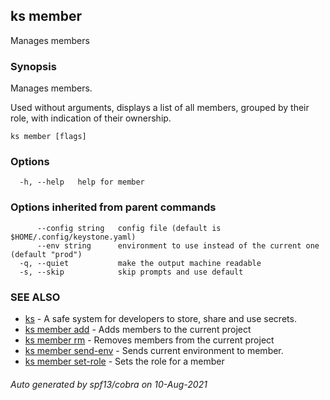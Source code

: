 ## ks member

Manages members

### Synopsis

Manages members.

Used without arguments, displays a list of all members,
grouped by their role, with indication of their ownership.

```
ks member [flags]
```

### Options

```
  -h, --help   help for member
```

### Options inherited from parent commands

```
      --config string   config file (default is $HOME/.config/keystone.yaml)
      --env string      environment to use instead of the current one (default "prod")
  -q, --quiet           make the output machine readable
  -s, --skip            skip prompts and use default
```

### SEE ALSO

* [ks](ks.md)	 - A safe system for developers to store, share and use secrets.
* [ks member add](ks_member_add.md)	 - Adds members to the current project
* [ks member rm](ks_member_rm.md)	 - Removes members from the current project
* [ks member send-env](ks_member_send-env.md)	 - Sends current environment to member.
* [ks member set-role](ks_member_set-role.md)	 - Sets the role for a member

###### Auto generated by spf13/cobra on 10-Aug-2021

